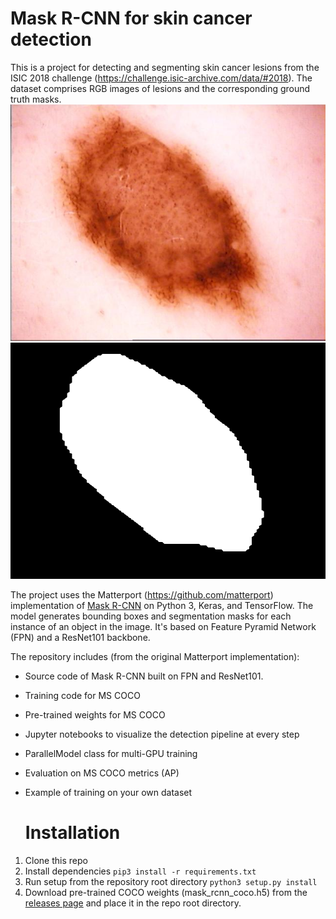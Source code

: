 # Mask R-CNN for skin cancer detection

This is a project for detecting and segmenting skin cancer lesions from the ISIC 2018 challenge (https://challenge.isic-archive.com/data/#2018). The dataset comprises RGB images of lesions and the corresponding ground truth masks.
![lesion_image](/assets/ISIC_0016714.jpg) ![lesion_segment_image](/assets/ISIC_0016714_segmentation.png) 

The project uses the Matterport (https://github.com/matterport) implementation of [Mask R-CNN](https://arxiv.org/abs/1703.06870) on Python 3, Keras, and TensorFlow. The model generates bounding boxes and segmentation masks for each instance of an object in the image. It's based on Feature Pyramid Network (FPN) and a ResNet101 backbone.


The repository includes (from the original Matterport implementation):
* Source code of Mask R-CNN built on FPN and ResNet101.
* Training code for MS COCO
* Pre-trained weights for MS COCO
* Jupyter notebooks to visualize the detection pipeline at every step
* ParallelModel class for multi-GPU training
* Evaluation on MS COCO metrics (AP)
* Example of training on your own dataset

  # Installation

1. Clone this repo
2. Install dependencies
   ``` pip3 install -r requirements.txt ```
3. Run setup from the repository root directory
  ```python3 setup.py install```
4. Download pre-trained COCO weights (mask_rcnn_coco.h5) from the [releases page](https://github.com/matterport/Mask_RCNN/releases) and place it in the repo root directory.


